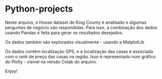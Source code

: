 # Python-projects
Neste arquivo, o House dataset de King County é analisado e algumas perguntas de negócio são respondidas. Para isso, a combinação dos dados usando Pandas é feita para gerar os resultados desejados.

Os dados também são explorados visualmente - usando a MatplotLib

Os dados contêm localização GPS, e a localização das casas é associada com o rank de preço das casas na região. Isso é representado num gráfico do Plotly - visível na versão Colab do arquivo.

Enjoy!
